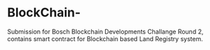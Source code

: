 # BlockChain-
Submission for Bosch Blockchain Developments Challange Round 2, contains smart contract for Blockchain based Land Registry system.
